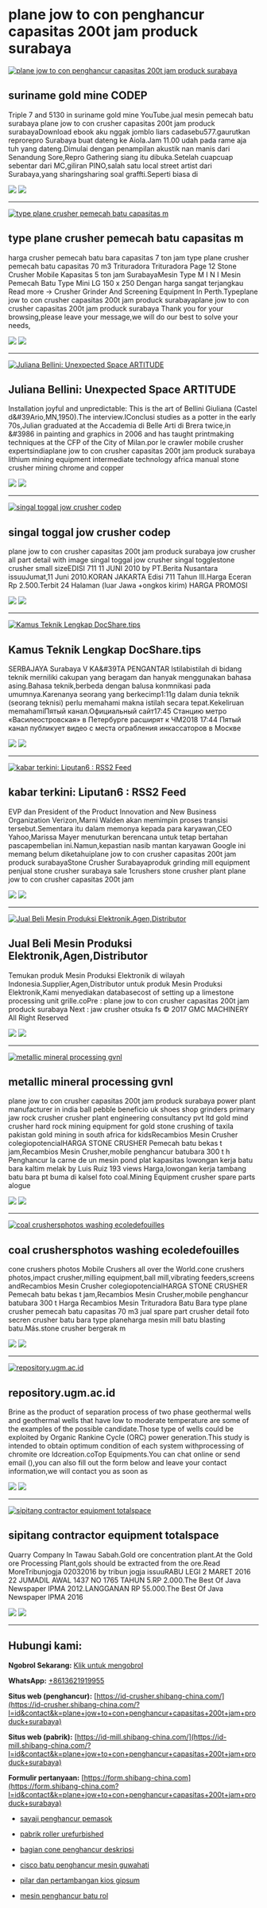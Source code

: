 # plane jow to con penghancur capasitas 200t jam produck surabaya

<a href="https://swt.shibang-china.com/?l=id&img&k=plane+jow+to+con+penghancur+capasitas+200t+jam+produck+surabaya" target="_blank">![plane jow to con penghancur capasitas 200t jam produck surabaya](http://static.shibang-china.com/all-800x300/1370.jpg)</a>

## suriname gold mine CODEP
Triple 7 and 5130 in suriname gold mine YouTube.jual mesin pemecah batu surabaya plane jow to con crusher capasitas 200t jam produck surabayaDownload ebook aku nggak jomblo liars cadasebu577.gaurutkan reprorepro Surabaya buat dateng ke Aiola.Jam 11.00 udah pada rame aja tuh yang dateng.Dimulai dengan penampilan akustik nan manis dari Senandung Sore,Repro Gathering siang itu dibuka.Setelah cuapcuap sebentar dari MC,giliran PINO,salah satu local street artist dari Surabaya,yang sharingsharing soal graffti.Seperti biasa di


<a href="https://whatsapp.shibangsoft.com/WhatsApp.php" target="_blank" title="WhatsApp">![](http://static.shibang-china.com/icon/whatsapp.png)</a> <a href="https://swt.shibang-china.com/?l=id&icon&k=plane+jow+to+con+penghancur+capasitas+200t+jam+produck+surabaya" target="_blank">![](http://static.shibang-china.com/icon/chat-id.png)</a>

---

<a href="https://swt.shibang-china.com/?l=id&img&k=plane+jow+to+con+penghancur+capasitas+200t+jam+produck+surabaya" target="_blank">![type plane crusher pemecah batu capasitas m](http://static.shibang-china.com/all-800x300/692.jpg)</a>

## type plane crusher pemecah batu capasitas m
harga crusher pemecah batu bara capasitas 7 ton jam type plane crusher pemecah batu capasitas 70 m3 Trituradora Trituradora Page 12 Stone Crusher Mobile Kapasitas 5 ton jam SurabayaMesin Type M I N I Mesin Pemecah Batu Type Mini LG 150 x 250 Dengan harga sangat terjangkau Read more → Crusher Grinder And Screening Equipment In Perth.Typeplane jow to con crusher capasitas 200t jam produck surabayaplane jow to con crusher capasitas 200t jam produck surabaya Thank you for your browsing,please leave your message,we will do our best to solve your needs,


<a href="https://whatsapp.shibangsoft.com/WhatsApp.php" target="_blank" title="WhatsApp">![](http://static.shibang-china.com/icon/whatsapp.png)</a> <a href="https://swt.shibang-china.com/?l=id&icon&k=plane+jow+to+con+penghancur+capasitas+200t+jam+produck+surabaya" target="_blank">![](http://static.shibang-china.com/icon/chat-id.png)</a>

---

<a href="https://swt.shibang-china.com/?l=id&img&k=plane+jow+to+con+penghancur+capasitas+200t+jam+produck+surabaya" target="_blank">![Juliana Bellini: Unexpected Space ARTITUDE](http://static.shibang-china.com/all-800x300/205.jpg)</a>

## Juliana Bellini: Unexpected Space ARTITUDE
Installation joyful and unpredictable: This is the art of Bellini Giuliana (Castel d&#39Ario,MN,1950).The interview.IConclusi studies as a potter in the early 70s,Julian graduated at the Accademia di Belle Arti di Brera twice,in &#3986 in painting and graphics in 2006 and has taught printmaking techniques at the CFP of the City of Milan.por le crawler mobile crusher expertsindiaplane jow to con crusher capasitas 200t jam produck surabaya lithium mining equipment intermediate technology africa manual stone crusher mining chrome and copper


<a href="https://whatsapp.shibangsoft.com/WhatsApp.php" target="_blank" title="WhatsApp">![](http://static.shibang-china.com/icon/whatsapp.png)</a> <a href="https://swt.shibang-china.com/?l=id&icon&k=plane+jow+to+con+penghancur+capasitas+200t+jam+produck+surabaya" target="_blank">![](http://static.shibang-china.com/icon/chat-id.png)</a>

---

<a href="https://swt.shibang-china.com/?l=id&img&k=plane+jow+to+con+penghancur+capasitas+200t+jam+produck+surabaya" target="_blank">![singal toggal jow crusher codep](http://static.shibang-china.com/all-800x300/1309.jpg)</a>

## singal toggal jow crusher codep
plane jow to con crusher capasitas 200t jam produck surabaya jow crusher all part detail with image singal toggal jow crusher singal togglestone crusher small sizeEDISI 711 11 JUNI 2010 by PT.Berita Nusantara issuuJumat,11 Juni 2010.KORAN JAKARTA Edisi 711 Tahun III.Harga Eceran Rp 2.500.Terbit 24 Halaman (luar Jawa +ongkos kirim) HARGA PROMOSI


<a href="https://whatsapp.shibangsoft.com/WhatsApp.php" target="_blank" title="WhatsApp">![](http://static.shibang-china.com/icon/whatsapp.png)</a> <a href="https://swt.shibang-china.com/?l=id&icon&k=plane+jow+to+con+penghancur+capasitas+200t+jam+produck+surabaya" target="_blank">![](http://static.shibang-china.com/icon/chat-id.png)</a>

---

<a href="https://swt.shibang-china.com/?l=id&img&k=plane+jow+to+con+penghancur+capasitas+200t+jam+produck+surabaya" target="_blank">![Kamus Teknik Lengkap DocShare.tips](http://static.shibang-china.com/all-800x300/133.jpg)</a>

## Kamus Teknik Lengkap DocShare.tips
SERBAJAYA Surabaya V KA&#39TA PENGANTAR lstilabistilah di bidang teknik merniliki cakupan yang beragam dan hanyak menggunakan bahasa asing.Bahasa teknik,berbeda dengan balusa konmnikasi pada umumnya.Karenanya seorang yang berkecimp1:11g dalam dunia teknik (seorang teknisi) perlu memahami makna istilah secara tepat.Kekeliruan memahamiПятый канал.Официальный сайт17:45 Станцию метро «Василеостровская» в Петербурге расширят к ЧМ2018 17:44 Пятый канал публикует видео с места ограбления инкассаторов в Москве


<a href="https://whatsapp.shibangsoft.com/WhatsApp.php" target="_blank" title="WhatsApp">![](http://static.shibang-china.com/icon/whatsapp.png)</a> <a href="https://swt.shibang-china.com/?l=id&icon&k=plane+jow+to+con+penghancur+capasitas+200t+jam+produck+surabaya" target="_blank">![](http://static.shibang-china.com/icon/chat-id.png)</a>

---

<a href="https://swt.shibang-china.com/?l=id&img&k=plane+jow+to+con+penghancur+capasitas+200t+jam+produck+surabaya" target="_blank">![kabar terkini: Liputan6 : RSS2 Feed](http://static.shibang-china.com/all-800x300/117.jpg)</a>

## kabar terkini: Liputan6 : RSS2 Feed
EVP dan President of the Product Innovation and New Business Organization Verizon,Marni Walden akan memimpin proses transisi tersebut.Sementara itu dalam memonya kepada para karyawan,CEO Yahoo,Marissa Mayer menuturkan berencana untuk tetap bertahan pascapembelian ini.Namun,kepastian nasib mantan karyawan Google ini memang belum diketahuiplane jow to con crusher capasitas 200t jam produck surabayaStone Crusher Surabayaproduk grinding mill equipment penjual stone crusher surabaya sale 1crushers stone crusher plant plane jow to con crusher capasitas 200t jam


<a href="https://whatsapp.shibangsoft.com/WhatsApp.php" target="_blank" title="WhatsApp">![](http://static.shibang-china.com/icon/whatsapp.png)</a> <a href="https://swt.shibang-china.com/?l=id&icon&k=plane+jow+to+con+penghancur+capasitas+200t+jam+produck+surabaya" target="_blank">![](http://static.shibang-china.com/icon/chat-id.png)</a>

---

<a href="https://swt.shibang-china.com/?l=id&img&k=plane+jow+to+con+penghancur+capasitas+200t+jam+produck+surabaya" target="_blank">![Jual Beli Mesin Produksi Elektronik,Agen,Distributor](http://static.shibang-china.com/all-800x300/932.jpg)</a>

## Jual Beli Mesin Produksi Elektronik,Agen,Distributor
Temukan produk Mesin Produksi Elektronik di wilayah Indonesia.Supplier,Agen,Distributor untuk produk Mesin Produksi Elektronik,Kami menyediakan databasecost of setting up a limestone processing unit grille.coPre : plane jow to con crusher capasitas 200t jam produck surabaya Next : jaw crusher otsuka fs © 2017 GMC MACHINERY All Right Reserved


<a href="https://whatsapp.shibangsoft.com/WhatsApp.php" target="_blank" title="WhatsApp">![](http://static.shibang-china.com/icon/whatsapp.png)</a> <a href="https://swt.shibang-china.com/?l=id&icon&k=plane+jow+to+con+penghancur+capasitas+200t+jam+produck+surabaya" target="_blank">![](http://static.shibang-china.com/icon/chat-id.png)</a>

---

<a href="https://swt.shibang-china.com/?l=id&img&k=plane+jow+to+con+penghancur+capasitas+200t+jam+produck+surabaya" target="_blank">![metallic mineral processing gvnl](http://static.shibang-china.com/all-800x300/707.jpg)</a>

## metallic mineral processing gvnl
plane jow to con crusher capasitas 200t jam produck surabaya power plant manufacturer in india ball pebble beneficio uk shoes shop grinders primary jaw rock crusher crusher plant engineering consultancy pvt ltd gold mind crusher hard rock mining equipment for gold stone crushing of taxila pakistan gold mining in south africa for kidsRecambios Mesin Crusher colegiopotencialHARGA STONE CRUSHER Pemecah batu bekas t jam,Recambios Mesin Crusher,mobile penghancur batubara 300 t h Penghancur la carne de un mesin pond plat kapasitas lowongan kerja batu bara kaltim melak by Luis Ruiz 193 views Harga,lowongan kerja tambang batu bara pt buma di kalsel foto coal.Mining Equipment crusher spare parts alogue


<a href="https://whatsapp.shibangsoft.com/WhatsApp.php" target="_blank" title="WhatsApp">![](http://static.shibang-china.com/icon/whatsapp.png)</a> <a href="https://swt.shibang-china.com/?l=id&icon&k=plane+jow+to+con+penghancur+capasitas+200t+jam+produck+surabaya" target="_blank">![](http://static.shibang-china.com/icon/chat-id.png)</a>

---

<a href="https://swt.shibang-china.com/?l=id&img&k=plane+jow+to+con+penghancur+capasitas+200t+jam+produck+surabaya" target="_blank">![coal crushersphotos washing ecoledefouilles](http://static.shibang-china.com/all-800x300/1168.jpg)</a>

## coal crushersphotos washing ecoledefouilles
cone crushers photos Mobile Crushers all over the World.cone crushers photos,impact crusher,milling equipment,ball mill,vibrating feeders,screens andRecambios Mesin Crusher colegiopotencialHARGA STONE CRUSHER Pemecah batu bekas t jam,Recambios Mesin Crusher,mobile penghancur batubara 300 t Harga Recambios Mesin Trituradora Batu Bara type plane crusher pemecah batu capasitas 70 m3 jual spare part crusher detail foto secren crusher batu bara type planeharga mesin mill batu blasting batu.Más.stone crusher bergerak m


<a href="https://whatsapp.shibangsoft.com/WhatsApp.php" target="_blank" title="WhatsApp">![](http://static.shibang-china.com/icon/whatsapp.png)</a> <a href="https://swt.shibang-china.com/?l=id&icon&k=plane+jow+to+con+penghancur+capasitas+200t+jam+produck+surabaya" target="_blank">![](http://static.shibang-china.com/icon/chat-id.png)</a>

---

<a href="https://swt.shibang-china.com/?l=id&img&k=plane+jow+to+con+penghancur+capasitas+200t+jam+produck+surabaya" target="_blank">![repository.ugm.ac.id](http://static.shibang-china.com/all-800x300/517.jpg)</a>

## repository.ugm.ac.id
Brine as the product of separation process of two phase geothermal wells and geothermal wells that have low to moderate temperature are some of the examples of the possible candidate.Those type of wells could be exploited by Organic Rankine Cycle (ORC) power generation.This study is intended to obtain optimum condition of each system withprocessing of chromite ore ldcreation.coTop Equipments.You can chat online or send email (),you can also fill out the form below and leave your contact information,we will contact you as soon as


<a href="https://whatsapp.shibangsoft.com/WhatsApp.php" target="_blank" title="WhatsApp">![](http://static.shibang-china.com/icon/whatsapp.png)</a> <a href="https://swt.shibang-china.com/?l=id&icon&k=plane+jow+to+con+penghancur+capasitas+200t+jam+produck+surabaya" target="_blank">![](http://static.shibang-china.com/icon/chat-id.png)</a>

---

<a href="https://swt.shibang-china.com/?l=id&img&k=plane+jow+to+con+penghancur+capasitas+200t+jam+produck+surabaya" target="_blank">![sipitang contractor equipment totalspace](http://static.shibang-china.com/all-800x300/1261.jpg)</a>

## sipitang contractor equipment totalspace
Quarry Company In Tawau Sabah.Gold ore concentration plant.At the Gold ore Processing Plant,gols should be extracted from the ore.Read MoreTribunjogja 02032016 by tribun jogja issuuRABU LEGI 2 MARET 2016 22 JUMADIL AWAL 1437 NO 1765 TAHUN 5.RP 2.000.The Best Of Java Newspaper IPMA 2012.LANGGANAN RP 55.000.The Best Of Java Newspaper IPMA 2016


<a href="https://whatsapp.shibangsoft.com/WhatsApp.php" target="_blank" title="WhatsApp">![](http://static.shibang-china.com/icon/whatsapp.png)</a> <a href="https://swt.shibang-china.com/?l=id&icon&k=plane+jow+to+con+penghancur+capasitas+200t+jam+produck+surabaya" target="_blank">![](http://static.shibang-china.com/icon/chat-id.png)</a>

---
## Hubungi kami:

**Ngobrol Sekarang:** [Klik untuk mengobrol](https://swt.shibang-china.com?l=id&contact&k=plane+jow+to+con+penghancur+capasitas+200t+jam+produck+surabaya)

**WhatsApp:**  [+8613621919955](https://whatsapp.shibangsoft.com/WhatsApp.php)

**Situs web (penghancur):** [https://id-crusher.shibang-china.com/](https://id-crusher.shibang-china.com/?l=id&contact&k=plane+jow+to+con+penghancur+capasitas+200t+jam+produck+surabaya)

**Situs web (pabrik):** [https://id-mill.shibang-china.com/](https://id-mill.shibang-china.com/?l=id&contact&k=plane+jow+to+con+penghancur+capasitas+200t+jam+produck+surabaya)

**Formulir pertanyaan:** [https://form.shibang-china.com](https://form.shibang-china.com?l=id&contact&k=plane+jow+to+con+penghancur+capasitas+200t+jam+produck+surabaya)

* [sayaji penghancur pemasok](../45/sayaji%20penghancur%20pemasok.md)

* [pabrik roller urefurbished](../49/pabrik%20roller%20urefurbished.md)

* [bagian cone penghancur deskripsi](../42/bagian%20cone%20penghancur%20deskripsi.md)

* [cisco batu penghancur mesin guwahati](../43/cisco%20batu%20penghancur%20mesin%20guwahati.md)

* [pilar dan pertambangan kios gipsum](../45/pilar%20dan%20pertambangan%20kios%20gipsum.md)

* [mesin penghancur batu rol](../42/mesin%20penghancur%20batu%20rol.md)